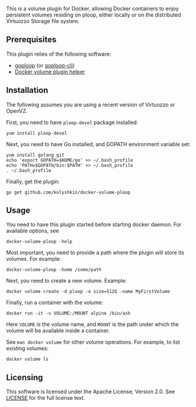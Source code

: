 This is a volume plugin for Docker, allowing Docker containers
to enjoy persistent volumes residing on ploop, either locally
or on the distributed Virtuozzo Storage file system.

## Prerequisites

This plugin relies of the following software:
* [goploop](https://github.com/kolyshkin/goploop) (or [goploop-cli](https://github.com/kolyshkin/goploop-cli))
* [Docker volume plugin helper](https://github.com/docker/go-plugins-helpers/tree/master/volume)

## Installation

The following assumes you are using a recent version of Virtuozzo or OpenVZ.

First, you need to have ```ploop-devel``` package installed:

```yum install ploop-devel```

Next, you need to have Go installed, and GOPATH environment variable set:

```
yum install golang git
echo 'export GOPATH=$HOME/go' >> ~/.bash_profile
echo 'PATH=$GOPATH/bin:$PATH' >> ~/.bash_profile
. ~/.bash_profile
```
 
 Finally, get the plugin:
 
```go get github.com/kolyshkin/docker-volume-ploop```

## Usage

You need to have this plugin started before starting docker daemon.
For available options, see

```docker-volume-ploop -help```

Most important, you need to provide a path where the plugin will store
its volumes. For example:

```docker-volume-ploop -home /some/path```

Next, you need to create a new volume. Example:

```docker volume create -d ploop -o size=512G -name MyFirstVolume```

Finally, run a container with the volume:

```docker run -it -v VOLUME:/MOUNT alpine /bin/ash```

Here ```VOLUME``` is the volume name, and ```MOUNT``` is the path under which
the volume will be available inside a container.

See ```man docker volume``` for other volume operations. For example, to list existing volumes:
 
 ```docker volume ls```
 
## Licensing

This software is licensed under the Apache License, Version 2.0. See
[LICENSE](https://github.com/kolyshkin/docker-volume-ploop/blob/master/LICENSE)
for the full license text.
